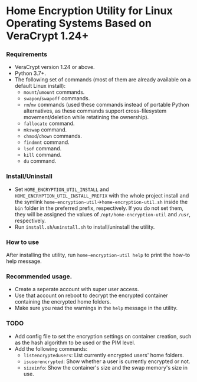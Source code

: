 # Home Encryption Utility for Linux Operating Systems Based on VeraCrypt 1.24+

### Requirements

- VeraCrypt version 1.24 or above.
- Python 3.7+.
- The following set of commands (most of them are already available on a default Linux install):
  - `mount`/`umount` commands.
  - `swapon`/`swapoff` commands.
  - `rm`/`mv` commands (used these commands instead of portable Python alternatives, as these commands support cross-filesystem movement/deletion while retatining the ownership).
  - `fallocate` command.
  - `mkswap` command.
  - `chmod`/`chown` commands.
  - `findmnt` command.
  - `lsof` command.
  - `kill` command.
  - `du` command.

### Install/Uninstall

- Set `HOME_ENCRYPTION_UTIL_INSTALL` and `HOME_ENCRYPTION_UTIL_INSTALL_PREFIX` with the whole project install and the symlink `home-encryption-util`->`home-encryption-util.sh` inside the `bin` folder in the preferred prefix, respectively. If you do not set them, they will be assigned the values of `/opt/home-encryption-util` and `/usr`, respectively.
- Run `install.sh`/`uninstall.sh` to install/uninstall the utility.

### How to use

After installing the utility, run `home-encryption-util help` to print the how-to help message.

### Recommended usage.

- Create a seperate account with super user access.
- Use that account on reboot to decrypt the encrypted container containing the encrypted home folders.
- Make sure you read the warnings in the `help` message in the utility.

### TODO

- Add config file to set the encryption settings on container creation, such as the hash algorithm to be used or the PIM level.
- Add the following commands:
  - `listencryptedusers`: List currently encrypted users' home folders.
  - `isuserencrypted`: Show whether a user is currently encrypted or not.
  - `sizeinfo`: Show the container's size and the swap memory's size in use.
